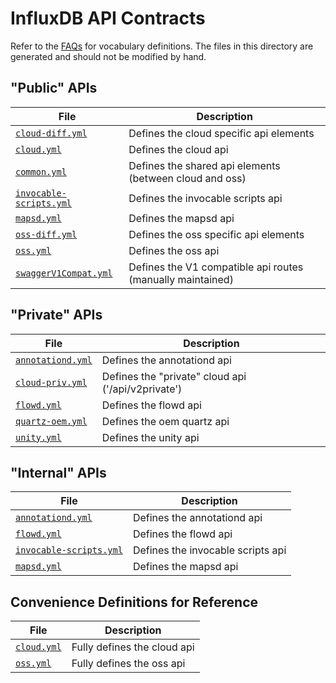 # InfluxDB API Contracts

Refer to the [FAQs](../README.md#FAQs) for vocabulary definitions. The files in this directory are generated and should not be modified by hand.

## "Public" APIs
| File | Description |
| -- | -- |
| [`cloud-diff.yml`](./cloud-diff.yml) | Defines the cloud specific api elements |
| [`cloud.yml`](./cloud.yml) | Defines the cloud api |
| [`common.yml`](./common.yml) | Defines the shared api elements (between cloud and oss) |
| [`invocable-scripts.yml`](./invocable-scripts.yml) | Defines the invocable scripts api |
| [`mapsd.yml`](./svc/mapsd.yml) | Defines the mapsd api |
| [`oss-diff.yml`](./oss-diff.yml) | Defines the oss specific api elements |
| [`oss.yml`](./oss.yml) | Defines the oss api |
| [`swaggerV1Compat.yml`](./swaggerV1Compat.yml) | Defines the V1 compatible api routes (manually maintained) |

## "Private" APIs
| File | Description |
| -- | -- |
| [`annotationd.yml`](./priv/annotationd.yml) | Defines the annotationd api |
| [`cloud-priv.yml`](./priv/cloud-priv.yml) | Defines the "private" cloud api ('/api/v2private') |
| [`flowd.yml`](./priv/flowd.yml) | Defines the flowd api |
| [`quartz-oem.yml`](./priv/quartz-oem.yml) | Defines the oem quartz api |
| [`unity.yml`](./priv/unity.yml) | Defines the unity api |

## "Internal" APIs
| File | Description |
| -- | -- |
| [`annotationd.yml`](./svc/annotationd.yml) | Defines the annotationd api |
| [`flowd.yml`](./svc/flowd.yml) | Defines the flowd api |
| [`invocable-scripts.yml`](./svc/invocable-scripts.yml) | Defines the invocable scripts api |
| [`mapsd.yml`](./svc/mapsd.yml) | Defines the mapsd api |

## Convenience Definitions for Reference
| File | Description |
| -- | -- |
| [`cloud.yml`](./ref/cloud.yml) | Fully defines the cloud api |
| [`oss.yml`](./ref/oss.yml) | Fully defines the oss api |
